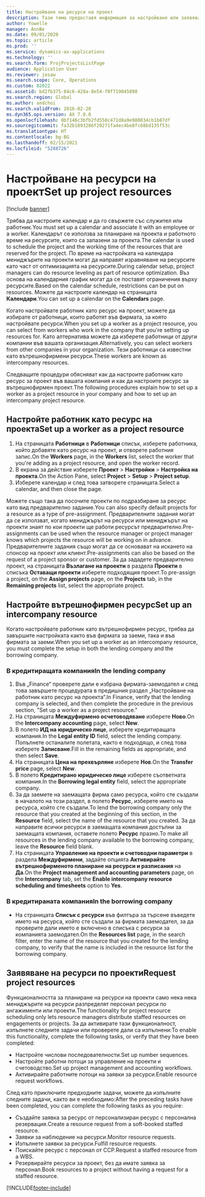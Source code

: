 ```yaml
---
title: Настройване на ресурси на проект
description: Тази тема предоставя информация за настройване или заявяване на ресурси по проект.
author: Yowelle
manager: AnnBe
ms.date: 09/01/2020
ms.topic: article
ms.prod: ''
ms.service: dynamics-ax-applications
ms.technology: ''
ms.search.form: ProjProjectsListPage
audience: Application User
ms.reviewer: josaw
ms.search.scope: Core, Operations
ms.custom: 82022
ms.assetid: bd2fb375-84c6-428a-8e54-f0f719045898
ms.search.region: Global
ms.author: andchoi
ms.search.validFrom: 2016-02-28
ms.dyn365.ops.version: AX 7.0.0
ms.openlocfilehash: 0bf146c3bfb2fd558c471d8a9e980834cb1b87df
ms.sourcegitcommit: fa32b1893286f20271fa4ec4be8fc68bd135f53c
ms.translationtype: HT
ms.contentlocale: bg-BG
ms.lasthandoff: 02/15/2021
ms.locfileid: "5288726"
---
```

# <a name="set-up-project-resources"></a><span data-ttu-id="b269e-103">Настройване на ресурси на проект</span><span class="sxs-lookup"><span data-stu-id="b269e-103">Set up project resources</span></span>

[!include [banner](../includes/banner.md)]

<span data-ttu-id="b269e-104">Трябва да настроите календар и да го свържете със служител или работник.</span><span class="sxs-lookup"><span data-stu-id="b269e-104">You must set up a calendar and associate it with an employee or a worker.</span></span> <span data-ttu-id="b269e-105">Календарът се използва за планиране на проекта и работното време на ресурсите, които са запазени за проекта.</span><span class="sxs-lookup"><span data-stu-id="b269e-105">The calendar is used to schedule the project and the working time of the resources that are reserved for the project.</span></span> <span data-ttu-id="b269e-106">По време на настройката на календара мениджърите на проекти могат да направят изравняване на ресурсите като част от оптимизацията на ресурсите.</span><span class="sxs-lookup"><span data-stu-id="b269e-106">During calendar setup, project managers can do resource leveling as part of resource optimization.</span></span> <span data-ttu-id="b269e-107">Въз основа на календарния график могат да се поставят ограничения върху ресурсите.</span><span class="sxs-lookup"><span data-stu-id="b269e-107">Based on the calendar schedule, restrictions can be put on resources.</span></span> <span data-ttu-id="b269e-108">Можете да настроите календар на страницата **Календари**.</span><span class="sxs-lookup"><span data-stu-id="b269e-108">You can set up a calendar on the **Calendars** page.</span></span>

<span data-ttu-id="b269e-109">Когато настройвате работник като ресурс на проект, можете да избирате от работници, които работят във фирмата, за която настройвате ресурси.</span><span class="sxs-lookup"><span data-stu-id="b269e-109">When you set up a worker as a project resource, you can select from workers who work in the company that you're setting up resources for.</span></span> <span data-ttu-id="b269e-110">Като алтернатива можете да изберете работници от други компании във вашата организация.</span><span class="sxs-lookup"><span data-stu-id="b269e-110">Alternatively, you can select workers from other companies in your organization.</span></span> <span data-ttu-id="b269e-111">Тези работници са известни като вътрешнофирмени ресурси.</span><span class="sxs-lookup"><span data-stu-id="b269e-111">These workers are known as intercompany resources.</span></span>

<span data-ttu-id="b269e-112">Следващите процедури обясняват как да настроите работник като ресурс за проект във вашата компания и как да настроите ресурс за вътрешнофирмен проект.</span><span class="sxs-lookup"><span data-stu-id="b269e-112">The following procedures explain how to set up a worker as a project resource in your company and how to set up an intercompany project resource.</span></span>

## <a name="set-up-a-worker-as-a-project-resource"></a><span data-ttu-id="b269e-113">Настройте работник като ресурс на проекта</span><span class="sxs-lookup"><span data-stu-id="b269e-113">Set up a worker as a project resource</span></span>

1. <span data-ttu-id="b269e-114">На страницата **Работници** в **Работници** списък, изберете работника, който добавяте като ресурс на проект, и отворете работния запис.</span><span class="sxs-lookup"><span data-stu-id="b269e-114">On the **Workers** page, in the **Workers** list, select the worker that you're adding as a project resource, and open the worker record.</span></span>
2. <span data-ttu-id="b269e-115">В екрана за действие изберете **Проект** &gt; **Настройки** &gt; **Настройка на проекта**.</span><span class="sxs-lookup"><span data-stu-id="b269e-115">On the Action Pane, select **Project** &gt; **Setup** &gt; **Project setup**.</span></span>
3. <span data-ttu-id="b269e-116">Изберете календар и след това затворете страницата.</span><span class="sxs-lookup"><span data-stu-id="b269e-116">Select a calendar, and then close the page.</span></span>

<span data-ttu-id="b269e-117">Можете също така да посочите проекти по подразбиране за ресурс като вид предварително задание.</span><span class="sxs-lookup"><span data-stu-id="b269e-117">You can also specify default projects for a resource as a type of pre-assignment.</span></span> <span data-ttu-id="b269e-118">Предварителните задания могат да се използват, когато мениджърът на ресурси или мениджърът на проекти знаят по кои проекти ще работи ресурсът предварително.</span><span class="sxs-lookup"><span data-stu-id="b269e-118">Pre-assignments can be used when the resource manager or project manager knows which projects the resource will be working on in advance.</span></span> <span data-ttu-id="b269e-119">Предварителните задания също могат да се основават на искането на спонсор на проект или клиент.</span><span class="sxs-lookup"><span data-stu-id="b269e-119">Pre-assignments can also be based on the request of a project sponsor or customer.</span></span> <span data-ttu-id="b269e-120">За да зададете предварително проект, на страницата **Възлагане на проекти** в раздела **Проекти** в списъка **Оставащи проекти** изберете подходящия проект.</span><span class="sxs-lookup"><span data-stu-id="b269e-120">To pre-assign a project, on the **Assign projects** page, on the **Projects** tab, in the **Remaining projects** list, select the appropriate project.</span></span>

## <a name="set-up-an-intercompany-resource"></a><span data-ttu-id="b269e-121">Настройте вътрешнофирмен ресурс</span><span class="sxs-lookup"><span data-stu-id="b269e-121">Set up an intercompany resource</span></span>

<span data-ttu-id="b269e-122">Когато настройвате работник като вътрешнофирмен ресурс, трябва да завършите настройката както във фирмата за заеми, така и във фирмата за заеми.</span><span class="sxs-lookup"><span data-stu-id="b269e-122">When you set up a worker as an intercompany resource, you must complete the setup in both the lending company and the borrowing company.</span></span>

### <a name="in-the-lending-company"></a><span data-ttu-id="b269e-123">В кредитиращата компания</span><span class="sxs-lookup"><span data-stu-id="b269e-123">In the lending company</span></span>

1. <span data-ttu-id="b269e-124">Във „Finance“ проверете дали е избрана фирмата-заемодател и след това завършете процедурата в предишния раздел „Настройване на работник като ресурс на проекта“.</span><span class="sxs-lookup"><span data-stu-id="b269e-124">In Finance, verify that the lending company is selected, and then complete the procedure in the previous section, "Set up a worker as a project resource."</span></span>
2. <span data-ttu-id="b269e-125">На страницата **Междуфирмено осчетоводяване** изберете **Ново**.</span><span class="sxs-lookup"><span data-stu-id="b269e-125">On the **Intercompany accounting** page, select **New**.</span></span>
3. <span data-ttu-id="b269e-126">В полето **ИД на юридическо лице**, изберете кредитиращата компания.</span><span class="sxs-lookup"><span data-stu-id="b269e-126">In the **Legal entity ID** field, select the lending company.</span></span> <span data-ttu-id="b269e-127">Попълнете останалите полетата, както е подходящо, и след това изберете **Записване**.</span><span class="sxs-lookup"><span data-stu-id="b269e-127">Fill in the remaining fields as appropriate, and then select **Save**.</span></span>
4. <span data-ttu-id="b269e-128">На страницата **Цена на прехвърляне** изберете **Нов**.</span><span class="sxs-lookup"><span data-stu-id="b269e-128">On the **Transfer price** page, select **New**.</span></span>
5. <span data-ttu-id="b269e-129">В полето **Кредитирано юридическо лице** изберете съответната компания.</span><span class="sxs-lookup"><span data-stu-id="b269e-129">In the **Borrowing legal entity** field, select the appropriate company.</span></span>
6. <span data-ttu-id="b269e-130">За да заемете на заемащата фирма само ресурса, който сте създали в началото на този раздел, в полето **Ресурс**, изберете името на ресурса, който сте създали.</span><span class="sxs-lookup"><span data-stu-id="b269e-130">To lend the borrowing company only the resource that you created at the beginning of this section, in the **Resource** field, select the name of the resource that you created.</span></span> <span data-ttu-id="b269e-131">За да направите всички ресурси в заемащата компания достъпни за заемащата компания, оставете полето **Ресурс** празно.</span><span class="sxs-lookup"><span data-stu-id="b269e-131">To make all resources in the lending company available to the borrowing company, leave the **Resource** field blank.</span></span>
7. <span data-ttu-id="b269e-132">На страницата **Управление на проекти и счетоводни параметри** в раздела **Междуфирмени**, задайте опцията **Активирайте вътрешнофирменото планиране на ресурси и разписания** на **Да**.</span><span class="sxs-lookup"><span data-stu-id="b269e-132">On the **Project management and accounting parameters** page, on the **Intercompany** tab, set the **Enable intercompany resource scheduling and timesheets** option to **Yes**.</span></span>

### <a name="in-the-borrowing-company"></a><span data-ttu-id="b269e-133">В кредитираната компания</span><span class="sxs-lookup"><span data-stu-id="b269e-133">In the borrowing company</span></span>

- <span data-ttu-id="b269e-134">На страницата **Списък с ресурси** във филтъра за търсене въведете името на ресурса, който сте създали за фирмата заемодател, за да проверите дали името е включено в списъка с ресурси за компанията заемодател.</span><span class="sxs-lookup"><span data-stu-id="b269e-134">On the **Resources list** page, in the search filter, enter the name of the resource that you created for the lending company, to verify that the name is included in the resource list for the borrowing company.</span></span>

## <a name="request-project-resources"></a><span data-ttu-id="b269e-135">Заявяване на ресурси по проекти</span><span class="sxs-lookup"><span data-stu-id="b269e-135">Request project resources</span></span>
<span data-ttu-id="b269e-136">Функционалността за планиране на ресурси на проекти само нека нека мениджърите на ресурси разпределят персонал ресурси по ангажименти или проекти.</span><span class="sxs-lookup"><span data-stu-id="b269e-136">The functionality for project resource scheduling only lets resource managers distribute staffed resources on engagements or projects.</span></span> <span data-ttu-id="b269e-137">За да активирате тази функционалност, изпълнете следните задачи или проверете дали са изпълнени:</span><span class="sxs-lookup"><span data-stu-id="b269e-137">To enable this functionality, complete the following tasks, or verify that they have been completed:</span></span>

- <span data-ttu-id="b269e-138">Настройте числови последователности.</span><span class="sxs-lookup"><span data-stu-id="b269e-138">Set up number sequences.</span></span>
- <span data-ttu-id="b269e-139">Настройте работни потоци за управление на проекти и счетоводство.</span><span class="sxs-lookup"><span data-stu-id="b269e-139">Set up project management and accounting workflows.</span></span>
- <span data-ttu-id="b269e-140">Активирайте работните потоци на заявки за ресурси.</span><span class="sxs-lookup"><span data-stu-id="b269e-140">Enable resource request workflows.</span></span>

<span data-ttu-id="b269e-141">След като приключите предходните задачи, можете да изпълните следните задачи, както ви е необходимо:</span><span class="sxs-lookup"><span data-stu-id="b269e-141">After the preceding tasks have been completed, you can complete the following tasks as you require:</span></span>

- <span data-ttu-id="b269e-142">Създайте заявка за ресурс от персонализиран ресурс с персонална резервация.</span><span class="sxs-lookup"><span data-stu-id="b269e-142">Create a resource request from a soft-booked staffed resource.</span></span>
- <span data-ttu-id="b269e-143">Заявки за наблюдение на ресурси.</span><span class="sxs-lookup"><span data-stu-id="b269e-143">Monitor resource requests.</span></span>
- <span data-ttu-id="b269e-144">Изпълнете заявки за ресурси.</span><span class="sxs-lookup"><span data-stu-id="b269e-144">Fulfill resource requests.</span></span>
- <span data-ttu-id="b269e-145">Поискайте ресурс с персонал от ССР.</span><span class="sxs-lookup"><span data-stu-id="b269e-145">Request a staffed resource from a WBS.</span></span>
- <span data-ttu-id="b269e-146">Резервирайте ресурси за проект, без да имате заявка за персонал.</span><span class="sxs-lookup"><span data-stu-id="b269e-146">Book resources to a project without having a request for a staffed resource.</span></span>


[!INCLUDE[footer-include](../includes/footer-banner.md)]